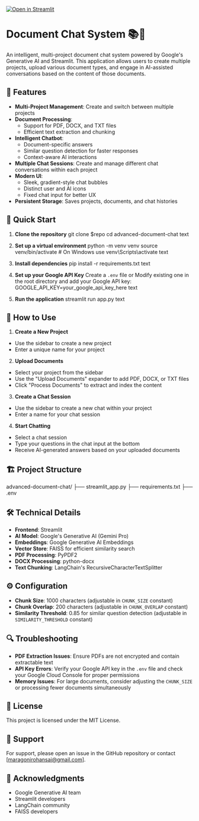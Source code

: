 

[![Open in Streamlit](https://static.streamlit.io/badges/streamlit_badge_black_white.svg)](https://multiplepdfapp.streamlit.app/)

# Document Chat System 📚💬

An intelligent, multi-project document chat system powered by Google's Generative AI and Streamlit. This application allows users to create multiple projects, upload various document types, and engage in AI-assisted conversations based on the content of those documents.

## 🌟 Features

- **Multi-Project Management**: Create and switch between multiple projects
- **Document Processing**: 
  - Support for PDF, DOCX, and TXT files
  - Efficient text extraction and chunking
- **Intelligent Chatbot**:
  - Document-specific answers
  - Similar question detection for faster responses
  - Context-aware AI interactions
- **Multiple Chat Sessions**: Create and manage different chat conversations within each project
- **Modern UI**:
  - Sleek, gradient-style chat bubbles
  - Distinct user and AI icons
  - Fixed chat input for better UX
- **Persistent Storage**: Saves projects, documents, and chat histories

## 🚀 Quick Start

1. **Clone the repository**
git clone $repo
cd advanced-document-chat
text

2. **Set up a virtual environment**
python -m venv venv
source venv/bin/activate # On Windows use venv\Scripts\activate
text

3. **Install dependencies**
pip install -r requirements.txt
text

4. **Set up your Google API Key**
Create a `.env` file or Modify existing one in the root directory and add your Google API key:
GOOGLE_API_KEY=your_google_api_key_here
text

5. **Run the application**
streamlit run app.py
text

## 📖 How to Use

1. **Create a New Project**
- Use the sidebar to create a new project
- Enter a unique name for your project

2. **Upload Documents**
- Select your project from the sidebar
- Use the "Upload Documents" expander to add PDF, DOCX, or TXT files
- Click "Process Documents" to extract and index the content

3. **Create a Chat Session**
- Use the sidebar to create a new chat within your project
- Enter a name for your chat session

4. **Start Chatting**
- Select a chat session
- Type your questions in the chat input at the bottom
- Receive AI-generated answers based on your uploaded documents

## 🏗️ Project Structure

advanced-document-chat/
├── streamlit_app.py
├── requirements.txt
├── .env


## 🛠️ Technical Details

- **Frontend**: Streamlit
- **AI Model**: Google's Generative AI (Gemini Pro)
- **Embeddings**: Google Generative AI Embeddings
- **Vector Store**: FAISS for efficient similarity search
- **PDF Processing**: PyPDF2
- **DOCX Processing**: python-docx
- **Text Chunking**: LangChain's RecursiveCharacterTextSplitter

## ⚙️ Configuration

- **Chunk Size**: 1000 characters (adjustable in `CHUNK_SIZE` constant)
- **Chunk Overlap**: 200 characters (adjustable in `CHUNK_OVERLAP` constant)
- **Similarity Threshold**: 0.85 for similar question detection (adjustable in `SIMILARITY_THRESHOLD` constant)

## 🔍 Troubleshooting

- **PDF Extraction Issues**: Ensure PDFs are not encrypted and contain extractable text
- **API Key Errors**: Verify your Google API key in the `.env` file and check your Google Cloud Console for proper permissions
- **Memory Issues**: For large documents, consider adjusting the `CHUNK_SIZE` or processing fewer documents simultaneously

## 📝 License

This project is licensed under the MIT License.

## 📮 Support

For support, please open an issue in the GitHub repository or contact [maragonirohansai@gmail.com].

## 🙏 Acknowledgments

- Google Generative AI team
- Streamlit developers
- LangChain community
- FAISS developers
